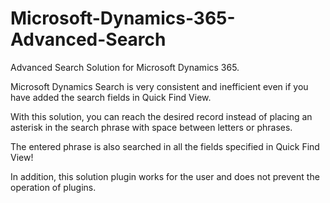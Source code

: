 # Microsoft-Dynamics-365-Advanced-Search
Advanced Search Solution for Microsoft Dynamics 365. 

Microsoft Dynamics Search is very consistent and inefficient even if you have added the search fields in Quick Find View.  

With this solution, you can reach the desired record instead of placing an asterisk in the search phrase with space between letters or phrases. 

The entered phrase is also searched in all the fields specified in Quick Find View!

In addition, this solution plugin works for the user and does not prevent the operation of plugins.
